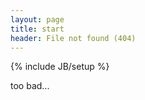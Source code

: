 ```yaml
---
layout: page
title: start 
header: File not found (404) 
---
```

{% include JB/setup %}

too bad...
